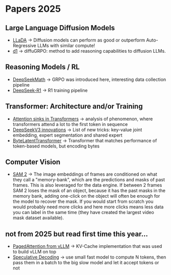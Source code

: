 # Papers 2025

## Large Language Diffusion Models
- [LLaDA](https://arxiv.org/abs/2502.09992) -> Diffusion models can perform as good or outperform Auto-Regressive LLMs with similar compute!
- [d1](https://arxiv.org/abs/2504.12216) -> diffuGRPO: method to add reasoning capabilities to diffusion LLMs. 

## Reasoning Models / RL
- [DeepSeekMath](https://arxiv.org/abs/2402.03300) -> GRPO was introduced here, interesting data collection pipeline
- [DeepSeek-R1](https://arxiv.org/abs/2501.12948) -> R1 training pipeline

## Transformer: Architecture and/or Training
- [Attention sinks in Transformers](https://arxiv.org/abs/2504.02732) -> analysis of phenomenon, where transformers attend a lot to the first token in sequence
- [DeepSeekV3 innovations](https://arxiv.org/pdf/2503.11486) -> List of new tricks: key-value joint embedding, expert segmentation and shared expert
- [ByteLatentTransformer](https://arxiv.org/abs/2412.09871) -> Transformer that matches performance of token-based models, but encoding bytes

## Computer Vision
- [SAM 2](https://arxiv.org/abs/2408.00714) -> The image embeddings of frames are conditioned on what they call a "memory-bank", which are the predictions and masks of past frames. This is also leveraged for the data engine. If between 2 frames SAM 2 loses the mask of an object, because it has the past masks in the memory bank, adding one-click on the object will often be enough for the model to recover the mask. If you would start from scratch you would probably need more clicks and here more clicks means less data you can label in the same time (they have created the largest video mask dataset available). 

## not from 2025 but read first time this year...
- [PagedAttention from vLLM](https://arxiv.org/abs/2309.06180) -> KV-Cache implementation that was used to build vLLM on top
- [Speculative Decoding](https://arxiv.org/abs/2211.17192) -> use small fast model to compute N tokens, then pass them in a batch to the big slow model and let it accept tokens or not
